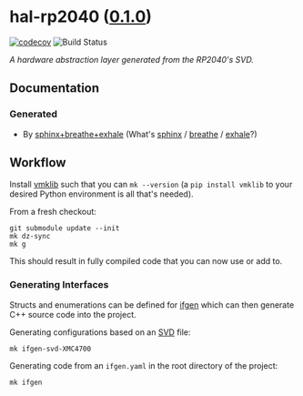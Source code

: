 <!--
    =====================================
    generator=datazen
    version=3.1.4
    hash=8396e88aa355789afe4457db9d94f325
    =====================================
-->

# hal-rp2040 ([0.1.0](https://github.com/vkottler/hal-rp2040/releases/tag/0.1.0))

[![codecov](https://codecov.io/gh/vkottler/hal-rp2040/branch/master/graph/badge.svg)](https://codecov.io/gh/vkottler/hal-rp2040)
![Build Status](https://github.com/vkottler/hal-rp2040/actions/workflows/yambs-project.yml/badge.svg)

*A hardware abstraction layer generated from the RP2040's SVD.*

## Documentation

### Generated

* By [sphinx+breathe+exhale](https://vkottler.github.io/cpp/sphinx/hal-rp2040/)
(What's [sphinx](https://www.sphinx-doc.org/en/master/) /
[breathe](https://breathe.readthedocs.io/en/latest/) /
[exhale](https://exhale.readthedocs.io/en/latest/)?)

## Workflow

Install [vmklib](https://github.com/vkottler/vmklib) such that you can
`mk --version` (a `pip install vmklib` to your desired Python environment is
all that's needed).

From a fresh checkout:

```
git submodule update --init
mk dz-sync
mk g
```

This should result in fully compiled code that you can now use or add to.


### Generating Interfaces

Structs and enumerations can be defined for
[ifgen](https://github.com/vkottler/ifgen) which can then generate C++ source
code into the project.

Generating configurations based on an
[SVD](https://github.com/vkottler/ifgen/tree/master/ifgen/data/svd) file:

```
mk ifgen-svd-XMC4700
```

Generating code from an `ifgen.yaml` in the root directory of the project:

```
mk ifgen
```
